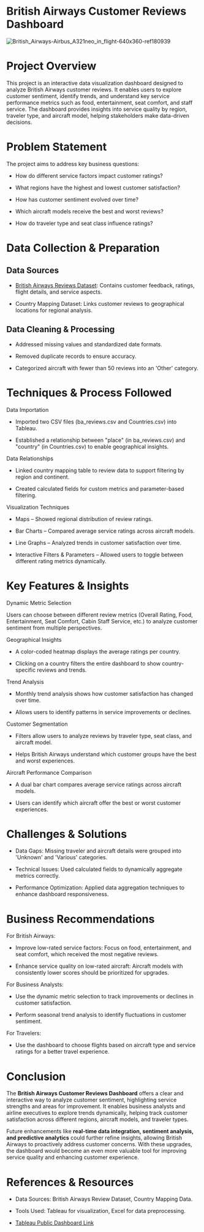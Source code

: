 # British Airways Customer Reviews Dashboard

![British_Airways-Airbus_A321neo_in_flight-640x360-ref180939](https://github.com/user-attachments/assets/deb4f4a1-9eb4-4924-a224-203af2c3941d)


# Project Overview

This project is an interactive data visualization dashboard designed to
analyze British Airways customer reviews. It enables users to explore
customer sentiment, identify trends, and understand key service
performance metrics such as food, entertainment, seat comfort, and staff
service. The dashboard provides insights into service quality by region,
traveler type, and aircraft model, helping stakeholders make data-driven
decisions.

# Problem Statement

The project aims to address key business questions:

- How do different service factors impact customer ratings?

- What regions have the highest and lowest customer satisfaction?

- How has customer sentiment evolved over time?

- Which aircraft models receive the best and worst reviews?

- How do traveler type and seat class influence ratings?

# Data Collection & Preparation

## Data Sources

- [British Airways Reviews Dataset](https://www.kaggle.com/datasets/yaranathakur/british-airways-reviews/data): Contains customer feedback, ratings,
  flight details, and service aspects.

- Country Mapping Dataset: Links customer reviews to geographical
  locations for regional analysis.

## Data Cleaning & Processing

- Addressed missing values and standardized date formats.

- Removed duplicate records to ensure accuracy.

- Categorized aircraft with fewer than 50 reviews into an 'Other'
  category.

# Techniques & Process Followed

Data Importation

- Imported two CSV files (ba_reviews.csv and Countries.csv) into
  Tableau.

- Established a relationship between "place" (in ba_reviews.csv) and
  "country" (in Countries.csv) to enable geographical insights.

Data Relationships

- Linked country mapping table to review data to support filtering by
  region and continent.

- Created calculated fields for custom metrics and parameter-based
  filtering.

Visualization Techniques

- Maps – Showed regional distribution of review ratings.

- Bar Charts – Compared average service ratings across aircraft models.

- Line Graphs – Analyzed trends in customer satisfaction over time.

- Interactive Filters & Parameters – Allowed users to toggle between
  different rating metrics dynamically.

# Key Features & Insights

Dynamic Metric Selection

Users can choose between different review metrics (Overall Rating, Food,
Entertainment, Seat Comfort, Cabin Staff Service, etc.) to analyze
customer sentiment from multiple perspectives.

Geographical Insights

- A color-coded heatmap displays the average ratings per country.

- Clicking on a country filters the entire dashboard to show
  country-specific reviews and trends.

Trend Analysis

- Monthly trend analysis shows how customer satisfaction has changed
  over time.

- Allows users to identify patterns in service improvements or declines.

Customer Segmentation

- Filters allow users to analyze reviews by traveler type, seat class,
  and aircraft model.

- Helps British Airways understand which customer groups have the best
  and worst experiences.

Aircraft Performance Comparison

- A dual bar chart compares average service ratings across aircraft
  models.

- Users can identify which aircraft offer the best or worst customer
  experiences.

# Challenges & Solutions

- Data Gaps: Missing traveler and aircraft details were grouped into
  'Unknown' and 'Various' categories.

- Technical Issues: Used calculated fields to dynamically aggregate
  metrics correctly.

- Performance Optimization: Applied data aggregation techniques to
  enhance dashboard responsiveness.

# Business Recommendations

For British Airways:

- Improve low-rated service factors: Focus on food, entertainment, and
  seat comfort, which received the most negative reviews.

- Enhance service quality on low-rated aircraft: Aircraft models with
  consistently lower scores should be prioritized for upgrades.

For Business Analysts:

- Use the dynamic metric selection to track improvements or declines in
  customer satisfaction.

- Perform seasonal trend analysis to identify fluctuations in customer
  sentiment.

For Travelers:

- Use the dashboard to choose flights based on aircraft type and service
  ratings for a better travel experience.

# Conclusion

The **British Airways Customer Reviews Dashboard** offers a clear and
interactive way to analyze customer sentiment, highlighting service
strengths and areas for improvement. It enables business analysts and
airline executives to explore trends dynamically, helping track customer
satisfaction across different regions, aircraft models, and traveler
types.

Future enhancements like **real-time data integration, sentiment
analysis, and predictive analytics** could further refine insights,
allowing British Airways to proactively address customer concerns. With
these upgrades, the dashboard would become an even more valuable tool
for improving service quality and enhancing customer experience.

# References & Resources

- Data Sources: British Airways Review Dataset, Country Mapping Data.

- Tools Used: Tableau for visualization, Excel for data preprocessing.

- [Tableau Public Dashboard Link](https://public.tableau.com/shared/Z2GX48ND5?:display_count=n&:origin=viz_share_link)
